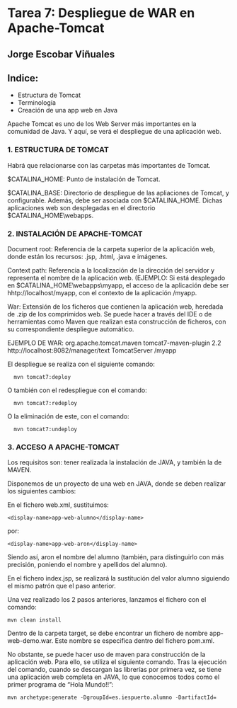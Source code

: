 # Tarea 7: Despliegue de WAR en Apache-Tomcat

  ## Jorge Escobar Viñuales

  ## Indice:
 - Estructura de Tomcat
 - Terminología
 - Creación de una app web en Java

Apache Tomcat es uno de los Web Server más importantes en la comunidad de Java. Y aquí, se verá el despliegue de una aplicación web.

 ### 1. ESTRUCTURA DE TOMCAT

Habrá que relacionarse con las carpetas más importantes de Tomcat.

$CATALINA_HOME: Punto de instalación de Tomcat.

$CATALINA_BASE: Directorio de despliegue de las apliaciones de Tomcat, y configurable. Además, debe ser asociada con $CATALINA_HOME. Dichas aplicaciones web son desplegadas en el directorio $CATALINA_HOME\webapps.

  ### 2. INSTALACIÓN DE APACHE-TOMCAT

Document root: Referencia de la carpeta superior de la aplicación web, donde están los recursos: .jsp, .html, .java e imágenes.

Context path: Referencia a la localización de la dirección del servidor y representa el nombre de la aplicación web. (EJEMPLO: Si está desplegado en $CATALINA_HOME\webapps\myapp, el acceso de la aplicación debe ser hhtp://localhost/myapp, con el contexto de la aplicación /myapp.

War: Extensión de los ficheros que contienen la aplicación web, heredada de .zip de los comprimidos web. Se puede hacer a través del IDE o de herramientas como Maven que realizan esta construcción de ficheros, con su correspondiente despliegue automático.

EJEMPLO DE WAR:
    <plugin>
      <groupId>org.apache.tomcat.maven</groupId>
      <artifactId>tomcat7-maven-plugin</artifactId>
      <version>2.2</version>
      <configuration>
          <url>http://localhost:8082/manager/text</url>
          <server>TomcatServer</server>
          <path>/myapp</path>
          </configuration>
    </plugin>

El despliegue se realiza con el siguiente comando:

      mvn tomcat7:deploy

O también con el redespliegue con el comando:

      mvn tomcat7:redeploy

  O la eliminación de este, con el comando:

      mvn tomcat7:undeploy

  ### 3. ACCESO A APACHE-TOMCAT

Los requisitos son: tener realizada la instalación de JAVA, y también la de MAVEN.

Disponemos de un proyecto de una web en JAVA, donde se deben realizar los siguientes cambios:

En el fichero web.xml, sustituimos:

    <display-name>app-web-alumno</display-name>

por:

    <display-name>app-web-aron</display-name>

Siendo así, aron el nombre del alumno (también, para distinguirlo con más precisión, poniendo el nombre y apellidos del alumno).

En el fichero index.jsp, se realizará la sustitución del valor alumno siguiendo el mismo patrón que el paso anterior.

Una vez realizado los 2 pasos anteriores, lanzamos el fichero con el comando:

    mvn clean install

Dentro de la carpeta target, se debe encontrar un fichero de nombre app-web-demo.war. Este nombre se especifica dentro del fichero pom.xml.

No obstante, se puede hacer uso de maven para construcción de la aplicación web. Para ello, se utiliza el siguiente comando. Tras la ejecución del comando, cuando se descargan las librerías por primera vez, se tiene una aplicación web completa en JAVA, lo que conocemos todos como el primer programa de “Hola Mundo!!”:

    mvn archetype:generate -DgroupId=es.iespuerto.alumno -DartifactId=
